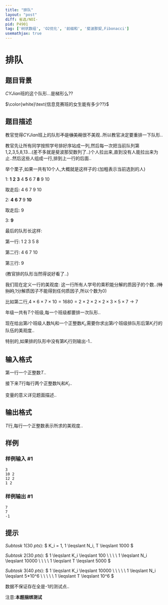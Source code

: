 ```yaml
---
title: "排队"
layout: "post"
diff: 省选/NOI-
pid: P4901
tag: ['树状数组', 'O2优化', '前缀和', '斐波那契,Fibonacci']
usemathjax: true
---
```


# 排队
## 题目背景

$CYJian$班的这个队形...是梯形么??

$\color{white}\text{信息竞赛班的女生能有多少??}$
## 题目描述

教官觉得$CYJian$班上的队形~~不是很美观~~很不美观..所以教官决定要重排一下队形..

教官先让所有同学按照学号排好序站成一列,然后每一次把当前队列第1,2,3,5,8,13...(差不多就是斐波那契数列了..)个人拉出来,直到没有人能拉出来为止..然后这些人组成一行,排到上一行的后面..

举个栗子,如果一共有10个人,大概就是这样子的:(加粗表示当前选到的人)

1: **1** **2** **3** 4 **5** 6 7 **8** 9 10

取走后: 4 6 7 9 10

2: **4** **6** **7** 9 **10**

取走后: 9

3: **9**

最后的队形长这样:

第一行: 1 2 3 5 8

第二行: 4 6 7 10

第三行: 9

(教官排的队形当然得说好看了..)

我们现在定义一行的美观度: 这一行所有人学号的乘积能分解的质因子的个数..(~~特别的~~,1分解质因子不能得到任何质因子,所以个数为0)

比如第二行,$4 \times 6 \times 7 \times 10=1680=2 \times 2 \times 2 \times 2 \times 3 \times 5 \times 7 \rightarrow 7$

年级一共有$T$个班级,每一个班级都要排一次队形..

现在给出第$i$个班级人数$N_i$和一个正整数$K_i$,需要你求出第$i$个班级排队形后第$K_i$行的队伍的美观度..

特别的,如果排的队形中没有第$K_i$行则输出-1..
## 输入格式

第一行一个正整数$T$..

接下来$T$行每行两个正整数$N_i$和$K_i$..

变量的意义详见题面描述..
## 输出格式

$T$行,每行一个正整数表示所求的美观度..
## 样例

### 样例输入 #1
```
3
10 2
12 2
1 2

```
### 样例输出 #1
```
7
7
-1

```
## 提示

$Subtask$ $1$($30$ $pts$): $ K_i = 1, 1 \leqslant N_i, T \leqslant 1000 $

$Subtask$ $2$($30$ $pts$): $ 1 \leqslant K_i \leqslant 100 \ \ \ \  1 \leqslant N_i \leqslant 10000  \ \ \ \  1 \leqslant T \leqslant 5000  $

$Subtask$ $3$($40$ $pts$): $ 1 \leqslant K_i \leqslant 10000 \ \ \ \ \  1 \leqslant N_i \leqslant 5*10^6 \ \ \ \ \  1 \leqslant T \leqslant 10^6 $

数据不保证存在全是-1的测试点..

注意:**本题捆绑测试**
